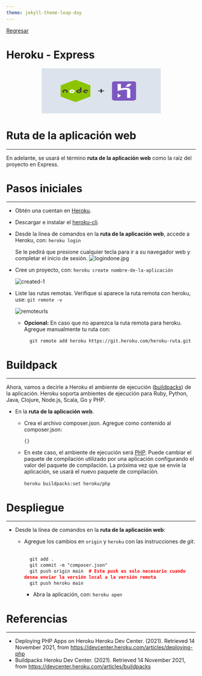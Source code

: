 ```yaml
---
theme: jekyll-theme-leap-day
---
```


[Regresar](/DAWM-2022/)

Heroku - Express
================

  <p align="center">
    <img width="317" height="120" src="imagenes/heroku_express.webp">
  </p>

Ruta de la aplicación web
=========================

* * *

En adelante, se usará el término **ruta de la aplicación web** como la raíz del proyecto en Express.


Pasos iniciales
===============

* * *

* Obtén una cuentan en [Heroku](https://signup.heroku.com/login).
* Descargar e instalar el [heroku-cli](https://devcenter.heroku.com/articles/heroku-cli#download-and-install).
* Desde la línea de comandos en la **ruta de la aplicación web**, accede a Heroku, con: ```heroku login```

    Se le pedirá que presione cualquier tecla para ir a su navegador web y completar el inicio de sesión.
    ![logindone.jpg](./imagenes/logindone.JPG)

* Cree un proyecto, con: ```heroku create nombre-de-la-aplicación```

    ![created-1](./imagenes/created-1.JPG)

* Liste las rutas remotas. Verifique si aparece la ruta remota con heroku, use: ```git remote -v```

    ![remoteurls](./imagenes/remoteurls.JPG)

  + **Opcional:** En caso que no aparezca la ruta remota para heroku. Agregue manualmente tu ruta con: 
    
    ```
      git remote add heroku https://git.heroku.com/heroku-ruta.git
    ```


Buildpack
=========

* * *

Ahora, vamos a decirle a Heroku el ambiente de ejecución ([buildpacks](https://devcenter.heroku.com/articles/buildpacks)) de la aplicación. Heroku soporta ambientes de ejecución para Ruby, Python, Java, Clojure, Node.js, Scala, Go y PHP. 

* En la **ruta de la aplicación web**. 
  
  + Crea el archivo composer.json. Agregue como contenido al composer.json:

    ```
    {}
    ```
  
  + En este caso, el ambiente de ejecución será [PHP](https://devcenter.heroku.com/articles/buildpacks). Puede cambiar el paquete de compilación utilizado por una aplicación configurando el valor del paquete de compilación. La próxima vez que se envíe la aplicación, se usará el nuevo paquete de compilación.

    ```heroku buildpacks:set heroku/php```


Despliegue 
==========

* * *

* Desde la línea de comandos en la **ruta de la aplicación web**:

  + Agregue los cambios en `origin` y `heroku` con las instrucciones de *git*.

    <pre><code>
      git add .
      git commit -m "composer.json"
      git push origin main  <b style="color: red"># Este push es solo necesario cuando desea enviar la versión local a la versión remota</b>
      git push heroku main
    </code></pre>

    - Abra la aplicación, con: ```heroku open```


Referencias 
===========

* * *

* Deploying PHP Apps on Heroku  Heroku Dev Center. (2021). Retrieved 14 November 2021, from https://devcenter.heroku.com/articles/deploying-php 
* Buildpacks Heroku Dev Center. (2021). Retrieved 14 November 2021, from https://devcenter.heroku.com/articles/buildpacks
